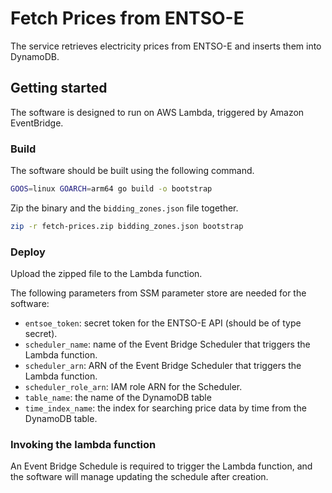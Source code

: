 # Fetch Prices from ENTSO-E

The service retrieves electricity prices from ENTSO-E and inserts them into DynamoDB.

## Getting started

The software is designed to run on AWS Lambda, triggered by Amazon EventBridge.

### Build

The software should be built using the following command.

```bash
GOOS=linux GOARCH=arm64 go build -o bootstrap
```

Zip the binary and the `bidding_zones.json` file together.

```bash
zip -r fetch-prices.zip bidding_zones.json bootstrap
```

### Deploy

Upload the zipped file to the Lambda function.

The following parameters from SSM parameter store are needed for the software:

* `entsoe_token`: secret token for the ENTSO-E API (should be of type secret).
* `scheduler_name`: name of the Event Bridge Scheduler that triggers the Lambda function.
* `scheduler_arn`: ARN of the Event Bridge Scheduler that triggers the Lambda function.
* `scheduler_role_arn`: IAM role ARN for the Scheduler.
* `table_name`: the name of the DynamoDB table
* `time_index_name`: the index for searching price data by time from the DynamoDB table.

### Invoking the lambda function

An Event Bridge Schedule is required to trigger the Lambda function, and the software will manage updating the schedule after creation.